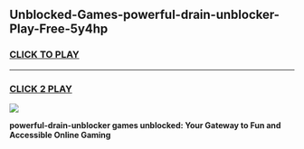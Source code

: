 
## Unblocked-Games-powerful-drain-unblocker-Play-Free-5y4hp
<h3>
<a href="https://premium76.site?title=powerful-drain-unblocker&ref=21A">CLICK TO PLAY</a></h3>
<hr>

<h3>
<a href="https://premium76.site?title=powerful-drain-unblocker&ref=21A">CLICK 2 PLAY</a>
  
</h3>

<a href="https://premium76.site?title=powerful-drain-unblocker&ref=21A"><img src="https://clearcache.store/games.png"></a>


**powerful-drain-unblocker games unblocked: Your Gateway to Fun and Accessible Online Gaming**
